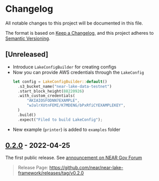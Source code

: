# Changelog

All notable changes to this project will be documented in this file.

The format is based on [Keep a Changelog](https://keepachangelog.com/en/1.0.0/),
and this project adheres to [Semantic Versioning](https://semver.org/spec/v2.0.0.html).

## [Unreleased]

- Introduce `LakeConfigBuilder` for creating configs
- Now you can provide AWS credentials through the `LakeConfig`
  ```rust
  let config = LakeConfigBuilder::default()
    .s3_bucket_name("near-lake-data-testnet")
    .start_block_height(88220926)
    .with_custom_credentials(
        "AKIAIOSFODNN7EXAMPLE",
        "wJalrXUtnFEMI/K7MDENG/bPxRfiCYEXAMPLEKEY",
    )
    .build()
    .expect("Filed to build LakeConfig");
  ```
- New example (`printer`) is added to `examples` folder

## [0.2.0] - 2022-04-25

The first public release. See [announcement on NEAR Gov Forum](https://gov.near.org/t/announcement-near-lake-framework-brand-new-word-in-indexer-building-approach/17668)

> Release Page: <https://github.com/near/near-lake-framework/releases/tag/v0.2.0>

[0.2.0]: https://github.com/near/near-lake-framework/releases/tag/v0.2.0
